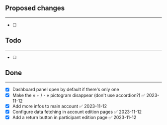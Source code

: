 ## Proposed changes
---
- [ ] 
## Todo
---
- [ ] 
## **Done**
---
- [x] Dashboard panel open by default if there's only one 
- [X] Make the « + / - » pictogram disappear (don't use accordion?) ✅ 2023-11-12
- [x] Add more infos to main account ✅ 2023-11-12
- [x] Configure data fetching in account edition pages ✅ 2023-11-12
- [x] Add a return button in participant edition page ✅ 2023-11-12